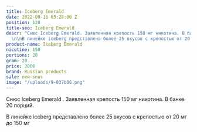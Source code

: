 ```yaml
---
title: Iceberg Emerald
date: 2022-09-16 05:28:00 Z
position: 128
title-seo: Iceberg Emerald
descr: "Снюс Iceberg Emerald. Заявленная крепость 150 мг никотина. В банке 20 порций.
  \n\nВ линейке iceberg представлено более 25 вкусов с крепостью от 20 мг до 150 мг\n"
product-name: Iceberg Emerald
nicotine: 150
portions: 20
gram: 20
price: 3000
brand: Russian products
sale: new-snus
image: "/uploads/9-037b06.png"
---
```


Снюс Iceberg Emerald . Заявленная крепость 150 мг никотина. В банке 20 порций. 

В линейке iceberg представлено более 25 вкусов с крепостью от 20 мг до 150 мг
